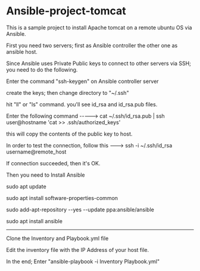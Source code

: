 # Ansible-project-tomcat

This is a sample project to install Apache tomcat on a remote ubuntu OS via Ansible.

First you need two servers; first as Ansible controller the other one as ansible host.

Since Ansible uses Private Public keys to connect to other servers via SSH; you need to do the following.

Enter the command "ssh-keygen" on Ansible controller server

create the keys; then change directory to "~/.ssh" 

hit "ll" or "ls" command. you'll see id_rsa and id_rsa.pub files.

Enter the following command -----> cat ~/.ssh/id_rsa.pub | ssh user@hostname 'cat >> .ssh/authorized_keys'

this will copy the contents of the public key to host.

In order to test the connection, follow this ---> ssh -i ~/.ssh/id_rsa username@remote_host

If connection succeeded, then it's OK.

Then you need to Install Ansible


sudo apt update

sudo apt install software-properties-common

sudo add-apt-repository --yes --update ppa:ansible/ansible

sudo apt install ansible

--------------------------------------------------

Clone the Inventory and Playbook.yml file

Edit the inventory file with the IP Address of your host file.

In the end; Enter "ansible-playbook -i Inventory Playbook.yml"
